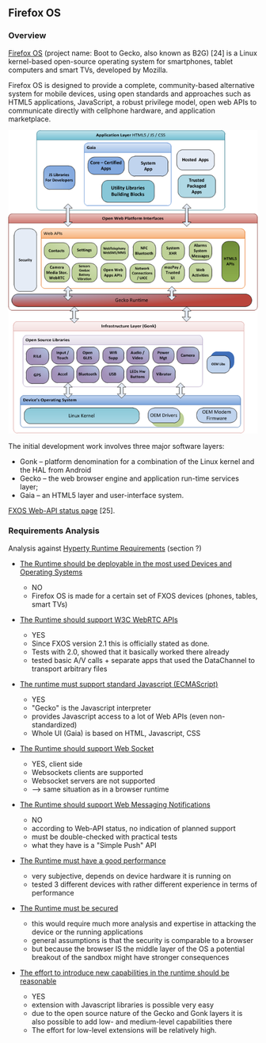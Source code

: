 ## Firefox OS

### Overview

[Firefox OS](https://www.mozilla.org/en-US/firefox/os/2.0/) (project name: Boot to Gecko, also known as B2G) [24] is a Linux kernel-based open-source operating system for smartphones, tablet computers and smart TVs, developed by Mozilla.

Firefox OS is designed to provide a complete, community-based alternative system for mobile devices, using open standards and approaches such as HTML5 applications, JavaScript, a robust privilege model, open web APIs to communicate directly with cellphone hardware, and application marketplace.

![Figure @sota-fxos-arch Firefox OS Architecture](fxos-arch.png)

The initial development work involves three major software layers:

* Gonk – platform denomination for a combination of the Linux kernel and the HAL from Android
* Gecko – the web browser engine and application run-time services layer;
* Gaia – an HTML5 layer and user-interface system.


[FXOS Web-API status page](https://wiki.mozilla.org/WebAPI) [25].

### Requirements Analysis

Analysis against [Hyperty Runtime Requirements](https://github.com/reTHINK-project/core-framework/labels/Runtime%20Requirement) (section ?)


* [The Runtime should be deployable in the most used Devices and Operating Systems](https://github.com/reTHINK-project/core-framework/issues/1)
  * NO
  * Firefox OS is made for a certain set of FXOS devices (phones, tables, smart TVs)


* [The Runtime should support W3C WebRTC APIs](https://github.com/reTHINK-project/core-framework/issues/2)
  * YES
  * Since FXOS version 2.1 this is officially stated as done.
  * Tests with 2.0, showed that it basically worked there already
  * tested basic A/V calls + separate apps that used the DataChannel to transport arbitrary files


* [The runtime must support standard Javascript (ECMAScript)](https://github.com/reTHINK-project/core-framework/issues/3)
  * YES
  * "Gecko" is the Javascript interpreter
  * provides Javascript access to a lot of Web APIs (even non-standardized)
  * Whole UI (Gaia) is based on HTML, Javascript, CSS


* [The Runtime should support Web Socket](https://github.com/reTHINK-project/core-framework/issues/4)
  * YES, client side
  * Websockets clients are supported
  * Websocket servers are not supported
  * --> same situation as in a browser runtime


* [The Runtime should support Web Messaging Notifications](https://github.com/reTHINK-project/core-framework/issues/5)
  * NO
  * according to Web-API status, no indication of planned support
  * must be double-checked with practical tests
  * what they have is a "Simple Push" API


* [The Runtime must have a good performance](https://github.com/reTHINK-project/core-framework/issues/6)
  * very subjective, depends on device hardware it is running on
  * tested 3 different devices with rather different experience in terms of performance


* [The Runtime must be secured](https://github.com/reTHINK-project/core-framework/issues/7)
  * this would require much more analysis and expertise in attacking the device or the running applications
  * general assumptions is that the security is comparable to a browser
  * but because the browser IS the middle layer of the OS a potential breakout of the sandbox might have stronger consequences


* [The effort to introduce new capabilities in the runtime should be reasonable](https://github.com/reTHINK-project/core-framework/issues/8)
  * YES
  * extension with Javascript libraries is possible very easy
  * due to the open source nature of the Gecko and Gonk layers it is also possible to add low- and medium-level capabilities there
  * The effort for low-level extensions will be relatively high.
